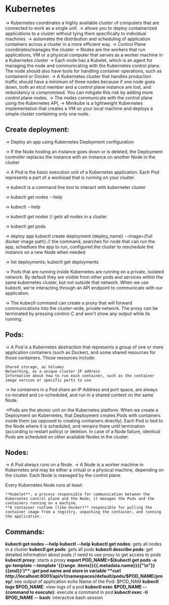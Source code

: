  # Kubernetes
  -> Kubernetes coordinates a highly available cluster of computers that are connected to work as a single unit.
  -> allows you to deploy containerized applications to a cluster without tying them specifically to individual machines.
  -> automates the distribution and scheduling of application containers across a cluster in a more efficient way. 
  -> Control Plane coordinates/manages the cluster
  -> Nodes are the workers that run applications,  VM or a physical computer that serves as a worker machine in a Kubernetes cluster
  -> Each node has a Kubelet, which is an agent for managing the node and communicating with the Kubernetes control plane. The node should also have tools for handling container operations, such as containerd or Docker. 
  -> A Kubernetes cluster that handles production traffic should have a minimum of three nodes because if one node goes down, both an etcd member and a control plane instance are lost, and redundancy is compromised. You can mitigate this risk by adding more control plane nodes.
  -> The nodes communicate with the control plane using the Kubernetes API, 
  -> Minikube is a lightweight Kubernetes implementation that creates a VM on your local machine and deploys a simple cluster containing only one node.
    
## Create deployment:
 -> Deploy an app using Kubernetes Deployment configuration

 -> If the Node hosting an instance goes down or is deleted, the Deployment controller replaces the instance with an instance on another Node in the cluster

 -> A Pod is the basic execution unit of a Kubernetes application. Each Pod represents a part of a workload that is running on your cluster.

 -> kubectl is a command line tool to interact with kuberneter cluster

 -> kubectl get nodes --help

 -> kubectl --help
 
 -> kubectl get nodes  // gets all nodes in a cluster

 -> kubectl get pods


 -> deploy app kubectl create deployment {deploy_name} --image={full docker image path} // the command, searches for node that can run
 the app, schedlues the app to run, configured the cluster to reschedule the instance on a new Node when needed

 -> list deployments: kubectl get deployments

  -> Pods that are running inside Kubernetes are running on a private, isolated network. By default they are visible from other pods and services within the same kubernetes cluster, but not outside that network. When we use kubectl, we're interacting through an API endpoint to communicate with our application.


 -> The kubectl command can create a proxy that will forward communications into the cluster-wide, private network. The proxy can be terminated by pressing control-C and won't show any output while its running.

 ## Pods:
 -> A Pod is a Kubernetes abstraction that represents a group of one or more application containers (such as Docker), and some shared resources for those containers. Those resources include:

    Shared storage, as Volumes
    Networking, as a unique cluster IP address
    Information about how to run each container, such as the container image version or specific ports to use

  -> he containers in a Pod share an IP Address and port space, are always co-located and co-scheduled, and run in a shared context on the same Node.

  ->Pods are the atomic unit on the Kubernetes platform. When we create a Deployment on Kubernetes, that Deployment creates Pods with containers inside them (as opposed to creating containers directly). Each Pod is tied to the Node where it is scheduled, and remains there until termination (according to restart policy) or deletion. In case of a Node failure, identical Pods are scheduled on other available Nodes in the cluster.

## Nodes:
  -> A Pod always runs on a Node. 
  -> A Node is a worker machine in Kubernetes and may be either a virtual or a physical machine, depending on the cluster. Each Node is managed by the control plane. 

Every Kubernetes Node runs at least:

    **Kubelet**, a process responsible for communication between the Kubernetes control plane and the Node; it manages the Pods and the containers running on a machine.
    **A container runtime (like Docker)** responsible for pulling the container image from a registry, unpacking the container, and running the application.


## Commands:
**kubectl get nodes --help**
**kubectl --help**
**kubectl get nodes**: gets all nodes in a cluster
**kubectl get pods**: gets all pods
**kubectl describe pods**: get detailed information about pods
// need to use proxy to get access to pods
**kubectl proxy**: starts a proxy
**export POD_NAME=$(kubectl get pods -o go-template --template '{{range .items}}{{.metadata.name}}{{"\n"}}{{end}}')**: get pod name and store in variable
**curl http://localhost:8001/api/v1/namespaces/default/pods/$POD_NAME/proxy/**: see output of application
echo Name of the Pod: $POD_NAM
**kubectl logs $POD_NAME**: view logs of a pod
**kubectl exec $POD_NAME -- {command to execute}**: execute a command in pod
**kubectl exec -ti $POD_NAME -- bash**: interactive bash session

